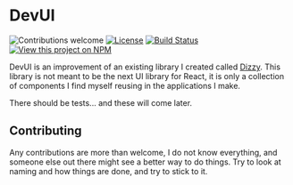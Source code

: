 # DevUI

![Contributions welcome](https://img.shields.io/badge/contributions-welcome-blueviolet.svg)
[![License](https://img.shields.io/badge/license-GPL--3.0-blue.svg)](https://opensource.org/licenses/GPL-3.0)
[![Build Status](https://travis-ci.org/joachimdalen/DevUI.svg?branch=master)](https://travis-ci.org/joachimdalen/DevUI)
[![View this project on NPM](https://img.shields.io/npm/v/@joachimdalen/devui.svg)](https://npmjs.org/package/@joachimdalen/DevUI)

DevUI is an improvement of an existing library I created called [Dizzy](https://github.com/dalenapps/dizzy). This library is not meant to be the next UI library for React, it is only a collection of components I find myself reusing in the applications I make.

There should be tests... and these will come later.

## Contributing

Any contributions are more than welcome, I do not know everything, and someone else out there might see a better way to do things. Try to look at naming and how things are done, and try to stick to it.
